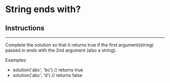 # String ends with?

## Instructions
------------

Complete the solution so that it returns true if the first argument(string) passed in ends with the 2nd argument (also a string).

Examples:

- solution('abc', 'bc') // returns true
- solution('abc', 'd') // returns false
